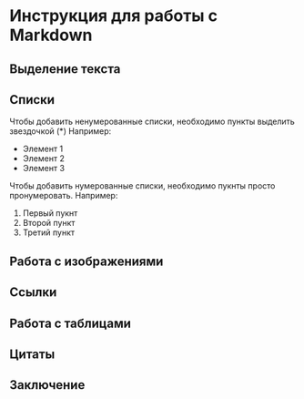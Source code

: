 # Инструкция для работы с Markdown

## Выделение текста

## Списки

Чтобы добавить ненумерованные списки, необходимо пункты выделить звездочкой (*) Например:
* Элемент 1
* Элемент 2
* Элемент 3

Чтобы добавить нумерованные списки, необходимо пукнты просто пронумеровать. Например:
1. Первый пукнт
2. Второй пункт 
3. Третий пункт

## Работа с изображениями

## Ссылки

## Работа с таблицами

## Цитаты

## Заключение
